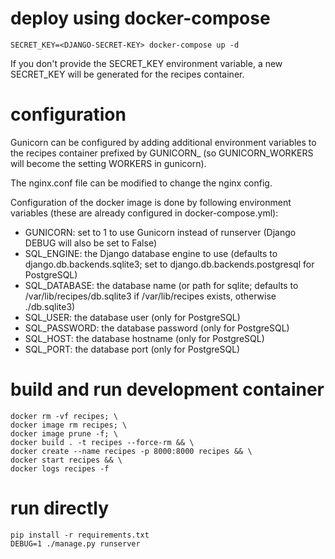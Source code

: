 deploy using docker-compose
===========================

```
SECRET_KEY=<DJANGO-SECRET-KEY> docker-compose up -d
```

If you don't provide the SECRET_KEY environment variable, a new SECRET_KEY will be generated for the recipes container.


configuration
=============

Gunicorn can be configured by adding additional environment variables to the recipes container prefixed by GUNICORN_ (so GUNICORN_WORKERS will become the setting WORKERS in gunicorn).

The nginx.conf file can be modified to change the nginx config.

Configuration of the docker image is done by following environment variables (these are already configured in docker-compose.yml):
* GUNICORN: set to 1 to use Gunicorn instead of runserver (Django DEBUG will also be set to False)
* SQL_ENGINE: the Django database engine to use (defaults to django.db.backends.sqlite3; set to django.db.backends.postgresql for PostgreSQL)
* SQL_DATABASE: the database name (or path for sqlite; defaults to /var/lib/recipes/db.sqlite3 if /var/lib/recipes exists, otherwise ./db.sqlite3)
* SQL_USER: the database user (only for PostgreSQL)
* SQL_PASSWORD: the database password (only for PostgreSQL)
* SQL_HOST: the database hostname (only for PostgreSQL)
* SQL_PORT: the database port (only for PostgreSQL)


build and run development container
===================================

```
docker rm -vf recipes; \
docker image rm recipes; \
docker image prune -f; \
docker build . -t recipes --force-rm && \
docker create --name recipes -p 8000:8000 recipes && \
docker start recipes && \
docker logs recipes -f
```


run directly
============

```
pip install -r requirements.txt
DEBUG=1 ./manage.py runserver
```
